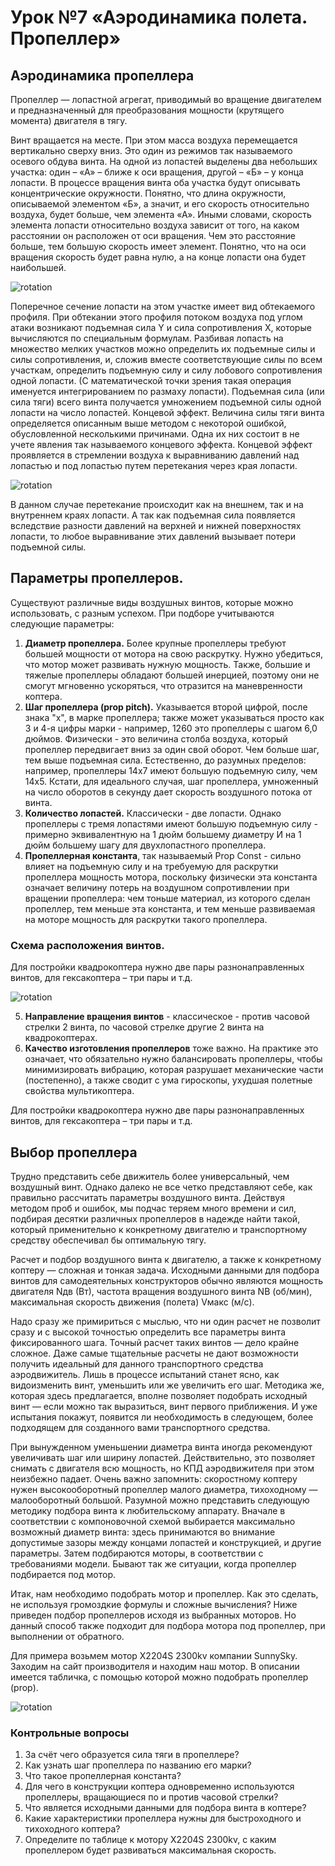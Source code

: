Урок №7 «Аэродинамика полета. Пропеллер»
========================================

Аэродинамика пропеллера
-----------------------

 Пропеллер — лопастной агрегат, приводимый во вращение двигателем и предназначенный для преобразования мощности (крутящего момента) двигателя в тягу. 
 
Винт вращается на месте. При этом масса воздуха перемещается вертикально сверху вниз. Это один из режимов так называемого осевого обдува винта. На одной из лопастей выделены два небольших участка: один – «А» – ближе к оси вращения, другой – «Б» – у конца лопасти. В процессе вращения винта оба участка будут описывать концентрические окружности. Понятно, что длина окружности, описываемой элементом «Б», а значит, и его скорость относительно воздуха, будет больше, чем элемента «А». Иными словами, скорость элемента лопасти относительно воздуха зависит от того, на каком расстоянии он расположен от оси вращения. Чем это расстояние больше, тем большую скорость имеет элемент. Понятно, что на оси вращения скорость будет равна нулю, а на конце лопасти она будет наибольшей.
 
![rotation](7_1.png) 
 
Поперечное сечение лопасти на этом участке имеет вид обтекаемого профиля. При обтекании этого профиля потоком воздуха под углом атаки возникают подъемная сила Y и сила сопротивления X, которые вычисляются по специальным формулам. Разбивая лопасть на множество мелких участков можно определить их подъемные силы и силы сопротивления, и, сложив вместе соответствующие силы по всем участкам, определить подъемную силу и силу лобового сопротивления одной лопасти. (С математической точки зрения такая операция именуется интегрированием по размаху лопасти). Подъемная сила (или сила тяги) всего винта получается умножением подъемной силы одной лопасти на число лопастей. 
Концевой эффект. Величина силы тяги винта определяется описанным выше методом с некоторой ошибкой, обусловленной несколькими причинами. Одна их них состоит в не учете явления так называемого концевого эффекта. Концевой эффект проявляется в стремлении воздуха к выравниванию давлений над лопастью и под лопастью путем перетекания через края лопасти.

![rotation](7_2.png) 
 
В данном случае перетекание происходит как на внешнем, так и на внутреннем краях лопасти. А так как подъемная сила появляется вследствие разности давлений на верхней и нижней поверхностях лопасти, то любое выравнивание этих давлений вызывает потери подъемной силы.

Параметры пропеллеров.
----------------------

Существуют различные виды воздушных винтов, которые можно использовать, с разным успехом.
При подборе учитываются следующие параметры:

1. **Диаметр пропеллера.** Более крупные пропеллеры требуют большей мощности от мотора на свою раскрутку. Нужно убедиться, что мотор может развивать нужную мощность. Также, большие и тяжелые пропеллеры обладают большей инерцией, поэтому они не смогут мгновенно ускоряться, что отразится на маневренности коптера. 
2. **Шаг пропеллера (prop pitch).** Указывается второй цифрой, после знака "х", в марке пропеллера; также может указываться просто как 3 и 4-я цифры марки - например, 1260 это пропеллеры с шагом 6,0 дюймов. Физически - это величина столба воздуха, который пропеллер передвигает вниз за один свой оборот. Чем больше шаг, тем выше подъемная сила. Естественно, до разумных пределов: например, пропеллеры 14х7 имеют большую подъемную силу, чем 14х5. Кстати, для идеального случая, шаг пропеллера, умноженный на число оборотов в секунду дает скорость воздушного потока от винта. 
3. **Количество лопастей.** Классически - две лопасти. Однако пропеллеры с тремя лопастями имеют большую подъемную силу - примерно эквивалентную на 1 дюйм большему диаметру И на 1 дюйм большему шагу для двухлопастного пропеллера. 
4. **Пропеллерная константа**, так называемый Prop Const - сильно влияет на подъемную силу и на требуемую для раскрутки пропеллера мощность мотора, поскольку физически эта константа означает величину потерь на воздушном сопротивлении при вращении пропеллера: чем тоньше материал, из которого сделан пропеллер, тем меньше эта константа, и тем меньше развиваемая на моторе мощность для раскрутки такого пропеллера.

### Схема расположения винтов. 

Для постройки квадрокоптера нужно две пары разнонаправленных винтов, для гексакоптера – три пары и т.д.

![rotation](7_3.png) 

5. **Направление вращения винтов** - классическое - против часовой стрелки 2 винта, по часовой стрелке другие 2 винта на квадрокоптерах.
6. **Качество изготовления пропеллеров** тоже важно. На практике это означает, что обязательно нужно балансировать пропеллеры, чтобы минимизировать вибрацию, которая разрушает механические части (постепенно), а также сводит с ума гироскопы, ухудшая полетные свойства мультикоптера.

Для постройки квадрокоптера нужно две пары разнонаправленных винтов, для гексакоптера – три пары и т.д.

Выбор пропеллера
----------------

Трудно представить себе движитель более универсальный, чем воздушный винт. 
Однако далеко не все четко представляют себе, как правильно рассчитать параметры воздушного винта. Действуя методом проб и ошибок, мы подчас теряем много времени и сил, подбирая десятки различных пропеллеров в надежде найти такой, который применительно к конкретному двигателю и транспортному средству обеспечивал бы оптимальную тягу. 

Расчет и подбор воздушного винта к двигателю, а также к конкретному коптеру — сложная и тонкая задача.
Исходными данными для подбора винтов для самодеятельных конструкторов обычно являются мощность двигателя Nдв (Вт), частота вращения воздушного винта NВ (об/мин), максимальная скорость движения (полета) Vмакс (м/с).

Надо сразу же примириться с мыслью, что ни один расчет не позволит сразу и с высокой точностью определить все параметры винта фиксированного шага. Точный расчет таких винтов — дело крайне сложное. Даже самые тщательные расчеты не дают возможности получить идеальный для данного транспортного средства аэродвижитель. Лишь в процессе испытаний станет ясно, как видоизменить винт, уменьшить или же увеличить его шаг. Методика же, которая здесь предлагается, вполне позволяет подобрать исходный винт — если можно так выразиться, винт первого приближения. И уже испытания покажут, появится ли необходимость в следующем, более подходящем для созданного вами транспортного средства.

При вынужденном уменьшении диаметра винта иногда рекомендуют увеличивать шаг или ширину лопастей. Действительно, это позволяет снимать с двигателя всю мощность, но КПД аэродвижителя при этом неизбежно падает.
Очень важно запомнить: скоростному коптеру нужен высокооборотный пропеллер малого диаметра, тихоходному — малооборотный большой.
Разумной можно представить следующую методику подбора винта к любительскому аппарату. Вначале в соответствии с компоновочной схемой выбирается максимально возможный диаметр винта: здесь принимаются во внимание допустимые зазоры между концами лопастей и конструкцией, и другие параметры. Затем подбираются моторы, в соответствии с требованиями модели. Бывают так же ситуации, когда пропеллер подбирается под мотор. 

Итак, нам необходимо подобрать мотор и пропеллер. Как это сделать, не используя громоздкие формулы и сложные вычисления? Ниже приведен подбор пропеллеров исходя из выбранных моторов. Но данный способ также подходит для подбора мотора под пропеллер, при выполнении от обратного.

Для примера возьмем мотор X2204S 2300kv компании SunnySky. Заходим на сайт производителя и находим наш мотор. В описании имеется табличка, с помощью которой можно подобрать пропеллер (prop).

![rotation](7_4.png)  

### Контрольные вопросы

1.	За счёт чего образуется сила тяги в пропеллере?
2.	Как узнать шаг пропеллера по названию его марки?
3.	Что такое пропеллерная константа?
4.	Для чего в конструкции коптера одновременно используются пропеллеры, вращающиеся по и против часовой стрелки? 
5.	Что является исходными данными для подбора винта в коптере?
6.	Какие характеристики пропеллера нужны для быстроходного и тихоходного коптера?
7.	Определите по таблице к мотору X2204S 2300kv, с каким пропеллером будет развиваться максимальная скорость.
 
